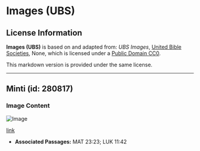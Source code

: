 # Images (UBS)

## License Information

**Images (UBS)** is based on and adapted from: _UBS Images_, [United Bible Societies](https://unitedbiblesocieties.org/), None, which is licensed under a [Public Domain CC0](https://creativecommons.org/public-domain/cc0/).

This markdown version is provided under the same license.



--------------------------------

## Minti (id: 280817)

### Image Content

![Image](https://cdn.aquifer.bible/aquifer-content/resources/Media/WEB-0634_mint.jpg)

[link](https://cdn.aquifer.bible/aquifer-content/resources/Media/WEB-0634_mint.jpg)

* **Associated Passages:** MAT 23:23; LUK 11:42

